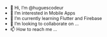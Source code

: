 - 👋 Hi, I’m @huguescodeur
- 👀 I’m interested in Mobile Apps
- 🌱 I’m currently learning Flutter and Firebase
- 💞️ I’m looking to collaborate on ...
- 📫 How to reach me ...

<!---
huguescodeur/huguescodeur is a ✨ special ✨ repository because its `README.md` (this file) appears on your GitHub profile.
You can click the Preview link to take a look at your changes.
--->
